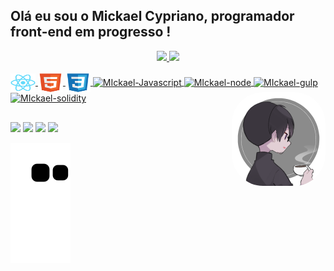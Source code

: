## Olá eu sou o Mickael Cypriano, programador front-end em progresso !
<div align="center">
  <a href="https://github.com/MickaelZ7">
  <img height="170em" src="https://github-readme-stats.vercel.app/api?username=MickaelZ7&show_icons=true&theme=dark&include_all_commits=true&count_private=true"/>
  <img height="110em" src="https://github-readme-stats.vercel.app/api/top-langs/?username=MickaelZ7&layout=compact&langs_count=7&theme=dark"/>
</div>
<div style="display: inline_block"><br>
  <img align="center" alt="MIckael-React" height="30" width="40" src="https://raw.githubusercontent.com/devicons/devicon/master/icons/react/react-original.svg">
  <img align="center" alt="MIckael-HTML" height="30" width="40" src="https://raw.githubusercontent.com/devicons/devicon/master/icons/html5/html5-original.svg">
  <img align="center" alt="MIckael-CSS" height="30" width="40" src="https://raw.githubusercontent.com/devicons/devicon/master/icons/css3/css3-original.svg">
  <img align="center" alt="MIckael-Javascript" height="30" width="40" src="https://cdn.jsdelivr.net/gh/devicons/devicon/icons/javascript/javascript-original.svg" />
  <img align="center" alt="MIckael-node" height="30" width="40" src="https://cdn.jsdelivr.net/gh/devicons/devicon/icons/nodejs/nodejs-original.svg" />
  <img align="center" alt="MIckael-gulp" height="30" width="40" src="https://cdn.jsdelivr.net/gh/devicons/devicon/icons/gulp/gulp-plain.svg" />
  <img align="center" alt="MIckael-solidity" height="30" width="40" src="https://cdn.jsdelivr.net/gh/devicons/devicon/icons/solidity/solidity-original.svg">
  
  <img align="right" alt="Mickael-pic" height="150" style="border-radius:50px;" src="https://raw.githubusercontent.com/MickaelZ7/Web_list_old/orkut/img/download20220605154938.png">
</div>
  
  ##
 
<div> 
  <a href="https://instagram.com/Mic_ofcial" target="_blank"><img src="https://img.shields.io/badge/-Instagram-%23E4405F?style=for-the-badge&logo=instagram&logoColor=white" target="_blank"></a>
 <a href="" target="_blank"><img src="https://img.shields.io/badge/WhatsApp-25D366?style=for-the-badge&logo=whatsapp&logoColor=white" target="_blank"></a> 
  <a href = "mailto:mickael.cypriano.r@gmail.com"><img src="https://img.shields.io/badge/-Gmail-%23333?style=for-the-badge&logo=gmail&logoColor=white" target="_blank"></a>
  <a href="https://www.linkedin.com/in/mickael-cypriano-da-rocha-a9b1801a1" target="_blank"><img src="https://img.shields.io/badge/-LinkedIn-%230077B5?style=for-the-badge&logo=linkedin&logoColor=white" target="_blank"></a> 
 
  ![Snake animation](https://github.com/rafaballerini/rafaballerini/blob/output/github-contribution-grid-snake.svg)
 
</div>
